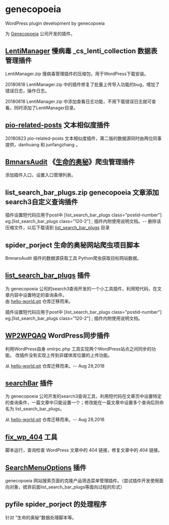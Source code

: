 # genecopoeia
WordPress plugin development by genecopoeia

为 [Genecopoeia](https://www.genecopoeia.com/) 公司开发的插件。

## [LentiManager](https://github.com/huimingdeng/genecopoeia/tree/master/LentiManager) 慢病毒 _cs_lenti_collection 数据表管理插件 ##
LentiManager.zip 慢病毒管理插件的压缩包，用于WordPress下载安装。

20180818 LentiManager.zip 中的插件修复了批量上传导入功能的bug，增加了错误日志，操作日志。

20180818 LentiManager.zip 中添加查看日志功能，不用下载错误日志就可查看。同时添加了LentiManager目录。

## [pio-related-posts](https://github.com/huimingdeng/genecopoeia/tree/master/pio-related-posts) 文本相似度插件 ##

20180823 pio-related-posts 文本相似度插件，第二版的数据源同时由两位同事提供，danhuang 和 junfangzhang 。

## [BmnarsAudit](https://github.com/huimingdeng/genecopoeia/tree/master/BmnarsAudit) 《[生命的奥秘](http://www.lifeomics.com/)》爬虫管理插件 ##
添加插件入口，设置入口管理列表。

## list_search_bar_plugs.zip genecopoeia 文章添加search3自定义查询插件 ##
插件设置短代码应用于post中 [list_search_bar_plugs class="postid-number"] eg.[list_search_bar_plugs class="120-2"] ; 插件内附使用说明文档。-- 删除该压缩文件，以后下载请到 [list_search_bar_plugs](https://github.com/huimingdeng/genecopoeia/tree/master/list_search_bar_plugs) 目录
## spider_porject 生命的奥秘网站爬虫项目脚本 ##
BmnarsAudit 插件的数据源获取工具 Python爬虫获取目标网站数据。

## [list_search_bar_plugs](https://github.com/huimingdeng/genecopoeia/tree/master/list_search_bar_plugs) 插件 ##
为 genecopoeia 公司的search3查询开发的一个小工具插件，利用短代码，在文章内容中设置特定的查询条件。<br>
由 [hello-world.git](https://github.com/huimingdeng/hello-world) 仓库迁移而来。

插件设置短代码应用于post中 [list_search_bar_plugs class="postid-number"] eg.[list_search_bar_plugs class="120-2"] ; 插件内附使用说明文档。

## [WP2WPQAQ](https://github.com/huimingdeng/genecopoeia/tree/master/WP2WPQAQ) WordPress同步插件 ##
利用WordPress自身 xmlrpc.php 工具实现两个WordPress站点之间同步的功能。 改插件没有实现上传到非媒体库位置的上传功能。

从 [hello-world.git](https://github.com/huimingdeng/hello-world) 仓库迁移而来。-- Aug 28,2018

## [searchBar](https://github.com/huimingdeng/genecopoeia/tree/master/searchBar) 插件 ##
为 genecopoeia 公司开发的search3查询工具，利用短代码在文章页中设置特定的查询条件，一篇文章中只能设置一个；修改能在一篇文章中设置多个查询后则命名为 list_search_bar_plugs。

从 [hello-world.git](https://github.com/huimingdeng/hello-world) 仓库迁移而来。-- Aug 28,2018

## [fix_wp_404](https://github.com/huimingdeng/genecopoeia/tree/master/fix_wp_404) 工具 ##
脚本运行，查询检查 WordPress 文章中的 404 链接，修复文章中的 404 链接。

## [SearchMenuOptions](https://github.com/huimingdeng/genecopoeia/tree/master/SearchMenuOptions) 插件 ##
genecopoeia 网站搜索页面的克隆产品筛选菜单管理插件。（尝试插件开发使用面向对象，摈弃前面list_search_bar_plugs等面向过程的形式）

## pyfile spider_porject 的处理程序 ##
针对 “生命的奥秘”数据处理脚本等。